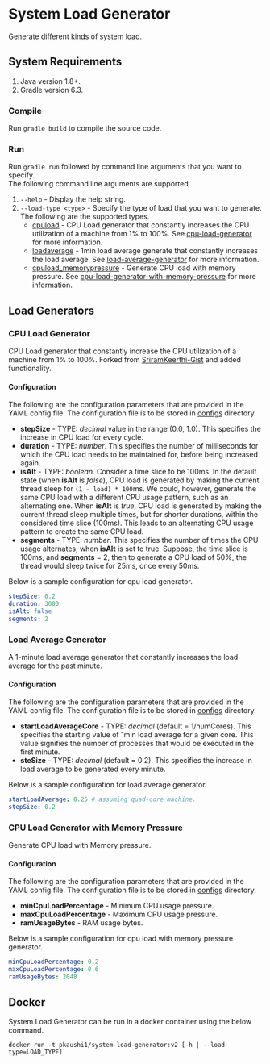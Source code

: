 # System Load Generator
Generate different kinds of system load.

## System Requirements
1. Java version 1.8+.
2. Gradle version 6.3.

### Compile
Run `gradle build` to compile the source code.

### Run
Run `gradle run` followed by command line arguments that you want to specify.<br>
The following command line arguments are supported.
1. `--help` - Display the help string.
2. `--load-type <type>` - Specify the type of load that you want to generate. The following are the supported types.
    - [cpuload](./src/main/java/loadgenerator/strategies/ConstIncreaseCPULoad.java) - CPU Load generator that
        constantly increases the CPU utilization of a machine from 1% to 100%. See [cpu-load-generator](#cpu-load-generator) for more information.
    - [loadaverage](./src/main/java/loadgenerator/strategies/ConstIncreaseLoadAverage.java) - 1min load average
        generate that constantly increases the load average. See [load-average-generator](#load-average-generator) for more information.
    - [cpuload_memorypressure](./src/main/java/loadgenerator/strategies/CPULoadGeneratorWithMemoryPressure.java) - 
        Generate CPU load with memory pressure. See [cpu-load-generator-with-memory-pressure](#cpu-load-generator-with-memory-pressure) for more information.

## Load Generators
### CPU Load Generator
CPU Load generator that constantly increase the CPU utilization of a machine from 1% to 100%.
Forked from [SriramKeerthi-Gist](https://gist.github.com/SriramKeerthi/0f1513a62b3b09fecaeb) and added functionality.

#### Configuration
The following are the configuration parameters that are provided in the YAML config file. The configuration file
is to be stored in [configs](./configs) directory.

* **stepSize** - TYPE: _decimal_ value in the range (0.0, 1.0). This specifies the increase in CPU load for every cycle.
* **duration** - TYPE: _number_. This specifies the number of milliseconds for which the CPU load needs to be maintained for, before being increased again.
* **isAlt** - TYPE: _boolean_. Consider a time slice to be 100ms. In the default state (when **isAlt** is *false*), CPU load is generated by making the current thread sleep for `(1 - load) * 100`ms. We could, however, generate the same CPU load with a different CPU usage pattern, such as an alternating one. When **isAlt** is *true*, CPU load is generated by making the current thread sleep multiple times, but for shorter durations, within the considered time slice (100ms). This leads to an alternating CPU usage pattern to create the same CPU load.
* **segments** - TYPE: _number_. This specifies the number of times the CPU usage alternates, when **isAlt** is set to true. Suppose, the time slice is 100ms, and **segments** = 2, then to generate a CPU load of 50%, the thread would sleep twice for 25ms, once every 50ms.

Below is a sample configuration for cpu load generator.
```yaml
stepSize: 0.2
duration: 3000
isAlt: false
segments: 2
```

### Load Average Generator

A 1-minute load average generator that constantly increases the load average for the past minute.

#### Configuration
The following are the configuration parameters that are provided in the YAML config file. The configuration file
is to be stored in [configs](./configs) directory.

* **startLoadAverageCore** - TYPE: _decimal_ (default = 1/numCores). This specifies the starting value of 1min load average for a given core. This value signifies the number of processes that would be executed in the first minute.
* **steSize** - TYPE: _decimal_ (default = 0.2). This specifies the increase in load average to be generated every minute.

Below is a sample configuration for load average generator.
```yaml
startLoadAverage: 0.25 # assuming quad-core machine.
stepSize: 0.2
```

### CPU Load Generator with Memory Pressure
Generate CPU load with Memory pressure.

#### Configuration
The following are the configuration parameters that are provided in the YAML config file. The configuration file
is to be stored in [configs](./configs) directory.

* **minCpuLoadPercentage** - Minimum CPU usage pressure.
* **maxCpuLoadPercentage** - Maximum CPU usage pressure.
* **ramUsageBytes** - RAM usage bytes.

Below is a sample configuration for cpu load with memory pressure generator.
```yaml
minCpuLoadPercentage: 0.2
maxCpuLoadPercentage: 0.6
ramUsageBytes: 2048
```

## Docker
System Load Generator can be run in a docker container using the below command.
```commandline
docker run -t pkaushi1/system-load-generator:v2 [-h | --load-type=LOAD_TYPE]
```
